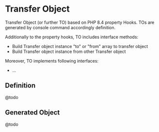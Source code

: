 Transfer Object
===============

Transfer Object (or further TO) based on PHP 8.4 property Hooks.
TOs are generated by console command accordingly definition.

Additionally to the property hooks, TO includes interface methods:

- Build Transfer object instance "to" or "from" array to transfer object
- Build Transfer object instance from other Transfer object

Moreover, TO implements following interfaces:

- ...

Definition
----------
@todo

Generated Object
----------------
@todo

